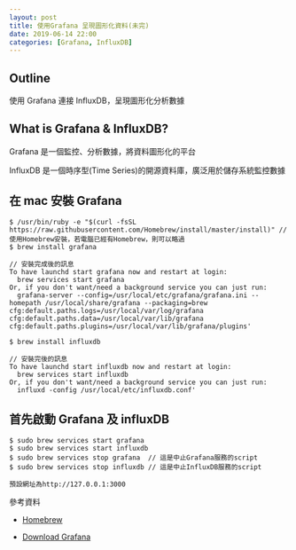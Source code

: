 ```yaml
---
layout: post
title: 使用Grafana 呈現圖形化資料(未完)
date: 2019-06-14 22:00
categories: [Grafana, InfluxDB]
---
```


## Outline

使用 Grafana 連接 InfluxDB，呈現圖形化分析數據

## What is Grafana & InfluxDB?

Grafana 是一個監控、分析數據，將資料圖形化的平台

InfluxDB 是一個時序型(Time Series)的開源資料庫，廣泛用於儲存系統監控數據

## 在 mac 安裝 Grafana

```shell
$ /usr/bin/ruby -e "$(curl -fsSL https://raw.githubusercontent.com/Homebrew/install/master/install)" // 使用Homebrew安裝，若電腦已經有Homebrew，則可以略過
$ brew install grafana

// 安裝完成後的訊息
To have launchd start grafana now and restart at login:
  brew services start grafana
Or, if you don't want/need a background service you can just run:
  grafana-server --config=/usr/local/etc/grafana/grafana.ini --homepath /usr/local/share/grafana --packaging=brew cfg:default.paths.logs=/usr/local/var/log/grafana cfg:default.paths.data=/usr/local/var/lib/grafana cfg:default.paths.plugins=/usr/local/var/lib/grafana/plugins'

$ brew install influxdb

// 安裝完後的訊息
To have launchd start influxdb now and restart at login:
  brew services start influxdb
Or, if you don't want/need a background service you can just run:
  influxd -config /usr/local/etc/influxdb.conf'
```

## 首先啟動 Grafana 及 influxDB

```shell
$ sudo brew services start grafana
$ sudo brew services start influxdb
$ sudo brew services stop grafana  // 這是中止Grafana服務的script
$ sudo brew services stop influxdb // 這是中止InfluxDB服務的script
```

`預設網址為http://127.0.0.1:3000`

參考資料

- [Homebrew](https://brew.sh/index_zh-tw)

- [Download Grafana](https://grafana.com/grafana/download)
